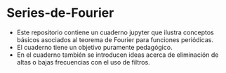 # Series-de-Fourier

* Este repositorio contiene un cuaderno jupyter que ilustra conceptos básicos asociados al teorema de Fourier para funciones periódicas.
* El cuaderno tiene un objetivo puramente pedagógico.
* En el cuaderno también se introducen ideas acerca de eliminación de altas o bajas frecuencias con el uso de filtros.
